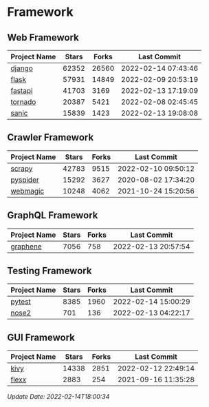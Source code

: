 # Framework

## Web Framework
| Project Name | Stars | Forks | Last Commit |
| ------------ | ----- | ----- | ----------- |
| [django](https://github.com/django/django) | 62352 | 26560 | 2022-02-14 07:43:46 |
| [flask](https://github.com/pallets/flask) | 57931 | 14849 | 2022-02-09 20:53:19 |
| [fastapi](https://github.com/tiangolo/fastapi) | 41703 | 3169 | 2022-02-13 17:19:09 |
| [tornado](https://github.com/tornadoweb/tornado) | 20387 | 5421 | 2022-02-08 02:45:45 |
| [sanic](https://github.com/sanic-org/sanic) | 15839 | 1423 | 2022-02-13 19:08:08 |

## Crawler Framework
| Project Name | Stars | Forks | Last Commit |
| ------------ | ----- | ----- | ----------- |
| [scrapy](https://github.com/scrapy/scrapy) | 42783 | 9515 | 2022-02-10 09:50:12 |
| [pyspider](https://github.com/binux/pyspider) | 15292 | 3627 | 2020-08-02 17:34:20 |
| [webmagic](https://github.com/code4craft/webmagic) | 10248 | 4062 | 2021-10-24 15:20:56 |

## GraphQL Framework
| Project Name | Stars | Forks | Last Commit |
| ------------ | ----- | ----- | ----------- |
| [graphene](https://github.com/graphql-python/graphene) | 7056 | 758 | 2022-02-13 20:57:54 |

## Testing Framework
| Project Name | Stars | Forks | Last Commit |
| ------------ | ----- | ----- | ----------- |
| [pytest](https://github.com/pytest-dev/pytest) | 8385 | 1960 | 2022-02-14 15:00:29 |
| [nose2](https://github.com/nose-devs/nose2) | 701 | 136 | 2022-02-13 04:22:17 |

## GUI Framework
| Project Name | Stars | Forks | Last Commit |
| ------------ | ----- | ----- | ----------- |
| [kivy](https://github.com/kivy/kivy) | 14338 | 2851 | 2022-02-12 22:49:14 |
| [flexx](https://github.com/flexxui/flexx) | 2883 | 254 | 2021-09-16 11:35:28 |

*Update Date: 2022-02-14T18:00:34*